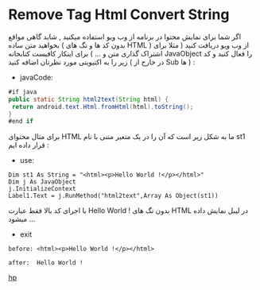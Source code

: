 # Remove Tag Html Convert String

اگر شما برای نمایش محتوا در برنامه از وب ویو استفاده میکنید , شاید گاهی مواقع بخواهید متن ساده ( بدون کد ها و تگ های HTML ) از وب ویو دریافت کنید ( مثلا برای اشتراک گذاری متن و ... ) برای اینکار کافیست کتابخانه JavaObject را فعال کنید و کد زیر را به اکتیویتی مورد نظرتان اضافه کنید ( در خارج از Sub ها ) :

* javaCode:

```java
#if java
public static String html2text(String html) {
 return android.text.Html.fromHtml(html).toString();
}
#end if
```

برای مثال محتوای HTML ما به شکل زیر است که آن را در یک متغیر متنی با نام st1 قرار داده ایم :

* use:

```b4a
Dim st1 As String = "<html><p>Hello World !</p></html>"
Dim j As JavaObject
j.InitializeContext
Label1.Text = j.RunMethod("html2text",Array As Object(st1))
```

با اجرای کد بالا فقط عبارت Hello World ! بدون تگ های HTML در لیبل نمایش داده میشود ...

* exit

```b4a
before: <html><p>Hello World !</p></html>

after:  Hello World !
```

[hp](http://hemmatpoor.ir)
